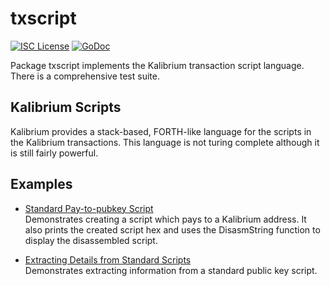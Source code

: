 txscript
========

[![ISC License](http://img.shields.io/badge/license-ISC-blue.svg)](https://choosealicense.com/licenses/isc/)
[![GoDoc](https://godoc.org/github.com/kalibriumnet/kalibrium/txscript?status.png)](http://godoc.org/github.com/kalibriumnet/kalibrium/txscript)

Package txscript implements the Kalibrium transaction script language. There is
a comprehensive test suite.

## Kalibrium Scripts

Kalibrium provides a stack-based, FORTH-like language for the scripts in
the Kalibrium transactions. This language is not turing complete
although it is still fairly powerful. 

## Examples

* [Standard Pay-to-pubkey Script](http://godoc.org/github.com/kalibriumnet/kalibrium/txscript#example-PayToAddrScript)  
  Demonstrates creating a script which pays to a Kalibrium address. It also
  prints the created script hex and uses the DisasmString function to display
  the disassembled script.

* [Extracting Details from Standard Scripts](http://godoc.org/github.com/kalibriumnet/kalibrium/txscript#example-ExtractPkScriptAddrs)  
  Demonstrates extracting information from a standard public key script.
